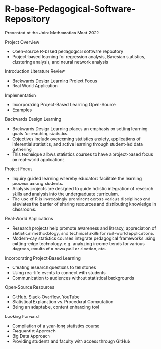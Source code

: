 # R-base-Pedagogical-Software-Repository

Presented at the Joint Mathematics Meet 2022

Project Overview 

- Open-source R-based pedagogical software repository
- Project-based learning for regression analysis, Bayesian statistics, clustering analysis, and neural network analysis

Introduction
Literature Review
- Backwards Design Learning Project Focus
- Real World Application

Implementation
- Incorporating Project-Based Learning Open-Source
- Examples

Backwards Design Learning 
- Backwards Design Learning places an emphasis on setting learning goals for teaching statistics.
- Objectives include overcoming statistics anxiety, applications of inferential statistics, and active learning through student-led data gathering.
- This technique allows statistics courses to have a project-based focus on real-world applications.

Project Focus 
- Inquiry guided learning whereby educators facilitate the learning process among students.
- Analysis projects are designed to guide holistic integration of research skills and analysis into the undergraduate curriculum.
- The use of R is increasingly prominent across various disciplines and alleviates the barrier of sharing resources and distributing knowledge in classrooms.

Real-World Applications
- Research projects help promote awareness and literacy, appreciation of statistical methodology, and technical skills for real-world applications.
- Modern-day statistics courses integrate pedagogical frameworks using cutting-edge technology.
e.g. analyzing income trends for various degrees, results of a news poll or election, etc.

Incorporating Project-Based Learning 
- Creating research questions to tell stories
- Using real-life events to connect with students
- Communication to audiences without statistical backgrounds

Open-Source Resources 
- GitHub, Stack-Overflow, YouTube
- Statistical Explanation vs. Procedural Computation
- Being an adaptable, content enhancing tool

Looking Forward 
- Compilation of a year-long statistics course
- Frequentist Approach
- Big Data Approach
- Providing students and faculty with access through GitHub
